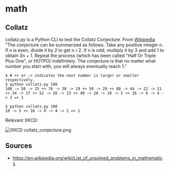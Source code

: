 # math

## Collatz

collatz.py is a Python CLI to test the Collatz Conjecture. From [Wikipedia](https://en.wikipedia.org/wiki/Collatz_conjecture)
"The conjecture can be summarized as follows. Take any positive integer n. If n is even, divide it by 2 to get n / 2. If n is odd, multiply it by 3 and add 1 to obtain 3n + 1. Repeat the process (which has been called "Half Or Triple Plus One", or HOTPO) indefinitely. The conjecture is that no matter what number you start with, you will always eventually reach 1."

```
$ # +> or -> indicates the next number is larger or smaller respectively.
$ python collatz.py 100
100 -> 50 -> 25 +> 76 -> 38 -> 19 +> 58 -> 29 +> 88 -> 44 -> 22 -> 11 +> 34 -> 17 +> 52 -> 26 -> 13 +> 40 -> 20 -> 10 -> 5 +> 16 -> 8 -> 4 -> 2 => 1

$ python collatz.py 100
10 -> 5 +> 16 -> 8 -> 4 -> 2 => 1
```

Relevant XKCD:

![XKCD collatz_conjecture.png](http://imgs.xkcd.com/comics/collatz_conjecture.png)


## Sources

- https://en.wikipedia.org/wiki/List_of_unsolved_problems_in_mathematics
